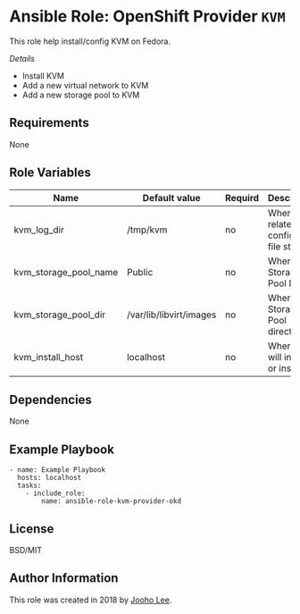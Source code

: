 Ansible Role: OpenShift Provider `KVM`
=========

This role help install/config KVM on Fedora.

*Details*
- Install KVM
- Add a new virtual network to KVM
- Add a new storage pool to KVM

Requirements
------------
None

Role Variables
--------------

| Name                  | Default value           | Requird | Description                              |
| --------------------- | ----------------------- | ------- | ---------------------------------------- |
| kvm_log_dir           | /tmp/kvm                | no      | Where role related config/log file store |
| kvm_storage_pool_name | Public                  | no      | Where Storage Pool Name                  |
| kvm_storage_pool_dir  | /var/lib/libvirt/images | no      | Where Storage Pool directory             |
| kvm_install_host      | localhost               | no      | Where KVM will install or installed      |


Dependencies
------------

None



Example Playbook
----------------
~~~
- name: Example Playbook
  hosts: localhost
  tasks:
    - include_role:
        name: ansible-role-kvm-provider-okd
~~~

License
-------

BSD/MIT

Author Information
------------------

This role was created in 2018 by [Jooho Lee](http://github.com/jooho).
